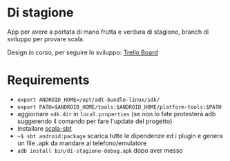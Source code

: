 Di stagione
===========

App per avere a portata di mano frutta e verdura di stagione, branch di sviluppo per provare scala.

Design in corso, per seguire lo sviluppo: [Trello Board](https://trello.com/board/di-stagione/5150c9051ff9b8d161008df7 "Trello Board - Di stagione")

Requirements
============

- `export ANDROID_HOME=/opt/adt-bundle-linux/sdk/`
- `export PATH=$ANDROID_HOME/tools:$ANDROID_HOME/platform-tools:$PATH`
- aggiornare `sdk.dir` in `local.properties` (se non lo fate protesterà adb suggerendo il comando per fare l'update del progetto)
- Installare [scala-sbt](http://www.scala-sbt.org/release/docs/Getting-Started/Setup.html)
- `~$ sbt android:package` scarica tutte le dipendenze ed i plugin e genera un file .apk da mandare al telefono/emulatore
- `adb install bin/di-stagione-debug.apk` dopo aver messo 
